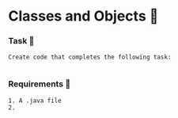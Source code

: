 # Classes and Objects 🍵

### Task 🐧
```
Create code that completes the following task:


```
### Requirements 🏫
```
1. A .java file
2. 
```

